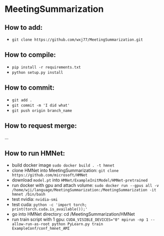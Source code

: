 # MeetingSummarization

## How to add:
- `git clone https://github.com/wxj77/MeetingSummarization.git`

## How to compile:
-  `pip install -r requirements.txt`
-  `python setup.py install`

## How to commit:
- `git add .`
- `git commit -m 'I did what'`
- `git push origin branch_name`

## How to request merge:
...


## How to run HMNet:
- build docker image `sudo docker build . -t hmnet`
- clone HMNet into MeetingSummarization: `git clone https://github.com/microsoft/HMNet`
- download `model.pt` into `HMNet/ExampleInitModel/HMNet-pretrained`
- run docker with gpu and attach volume: `sudo docker run --gpus all -v /home/wji/language/MeetingSummarization:/MeetingSummarization -it hmnet /bin/bash`
- test nvidia: `nvidia-smi`
- test cuda: `python -c 'import torch; print(torch.cuda.is_available());'`
- go into HMNet directory: cd /MeetingSummarization/HMNet
- run train script with 1 gpu: `CUDA_VISIBLE_DEVICES="0" mpirun -np 1 --allow-run-as-root python PyLearn.py train ExampleConf/conf_hmnet_AMI`
